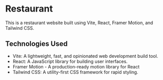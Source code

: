 
# Restaurant

This is a restaurant website built using Vite, React, Framer Motion, and Tailwind CSS.


## Technologies Used

- Vite: A lightweight, fast, and opinionated web development build tool.
- React: A JavaScript library for building user interfaces.
- Framer Motion - A production-ready motion library for React
- Tailwind CSS: A utility-first CSS framework for rapid styling.





